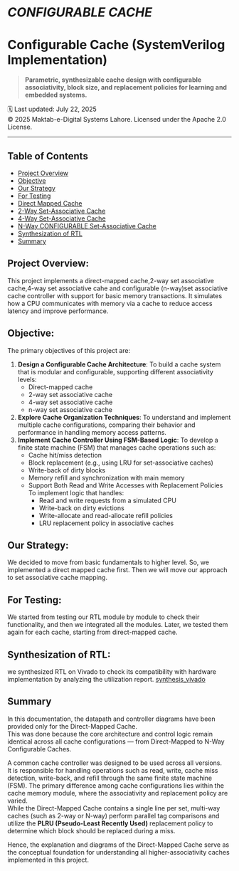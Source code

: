 # ***CONFIGURABLE CACHE***
# Configurable Cache (SystemVerilog Implementation)

> **Parametric, synthesizable cache design with configurable associativity, block size, and replacement policies for learning and embedded systems.**

🗓️ Last updated: July 22, 2025  
© 2025 Maktab-e-Digital Systems Lahore. Licensed under the Apache 2.0 License.

---

##  Table of Contents
- [Project Overview](#Project_Overview)
- [Objective](#objective)
- [Our Strategy](#our-strategy)
- [For Testing](#for-testing)
- [Direct Mapped Cache](directmappedreadme.md)
- [2-Way Set-Associative Cache](2way.md)
- [4-Way Set-Associative Cache](4way.md)
- [N-Way CONFIGURABLE Set-Associative Cache](nway.md)
- [Synthesization of RTL](#synthesization-of-rtl)
- [Summary](#Summary)

## Project Overview:
This project implements a direct-mapped cache,2-way set associative cache,4-way set associative cahe and configurable (n-way)set associative cache controller with support for basic memory transactions. It simulates how a CPU communicates with memory via a cache to reduce access latency and improve performance. 
## Objective:
The primary objectives of this project are:
1. **Design a Configurable Cache Architecture**: 
To build a cache system that is modular and configurable, supporting different associativity levels:
   - Direct-mapped cache
   - 2-way set associative cache
   - 4-way set associative cache
   - n-way set associative cache
2. **Explore Cache Organization Techniques**: 
To understand and implement multiple cache configurations, comparing their behavior and performance in handling memory access patterns.
3. **Implement Cache Controller Using FSM-Based Logic**: 
To develop a finite state machine (FSM) that manages cache operations such as:
   - Cache hit/miss detection
   - Block replacement (e.g., using LRU for set-associative caches)
   - Write-back of dirty blocks
   - Memory refill and synchronization with main memory
   - Support Both Read and Write Accesses with Replacement Policies
To implement logic that handles:
       - Read and write requests from a simulated CPU
       - Write-back on dirty evictions
       - Write-allocate and read-allocate refill policies
       - LRU replacement policy in associative caches

## Our Strategy:
We decided to move from basic fundamentals to higher level. So, we implemented a direct mapped cache first. Then we will move our approach to set associative cache mapping.
## For Testing:
We started from testing our RTL module by module to check their functionality, and then we integrated all the modules. Later, we tested them again for each cache, starting from direct-mapped cache.
## Synthesization of RTL:
we synthesized RTL on Vivado to check its compatibility with hardware implementation by analyzing the utilization report.
[synthesis_vivado](https://github.com/meds-ee-uet/Configurable-Cache/tree/main/synthesis_vivado)

## Summary 
In this documentation, the datapath and controller diagrams have been provided only for the Direct-Mapped Cache.  
This was done because the core architecture and control logic remain identical across all cache configurations — from Direct-Mapped to N-Way Configurable Caches.

A common cache controller was designed to be used across all versions.  
It is responsible for handling operations such as read, write, cache miss detection, write-back, and refill through the same finite state machine (FSM).
The primary difference among cache configurations lies within the cache memory module, where the associativity and replacement policy are varied.  
While the Direct-Mapped Cache contains a single line per set, multi-way caches (such as 2-way or N-way) perform parallel tag comparisons  and utilize the **PLRU (Pseudo-Least Recently Used)** replacement policy to determine which block should be replaced during a miss.

Hence, the explanation and diagrams of the Direct-Mapped Cache serve as the conceptual foundation for understanding all higher-associativity caches implemented in this project.

























  





